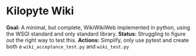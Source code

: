 Kilopyte Wiki
=============
**Goal:** A minimal, but complete, WikiWikiWeb implemented in python, using the WSGI standard and only standard library.
**Status:** Struggling to figure out the right way to test this.
**Actions:** Simplify, only use pytest and create both a `wiki_acceptance_test.py` and `wiki_test.py`
